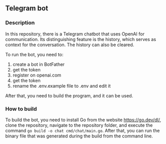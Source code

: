 ## Telegram bot

### Description

In this repository, there is a Telegram chatbot that uses OpenAI for communication. Its distinguishing feature is the history, which serves as context for the conversation. The history can also be cleared.

To run the bot, you need to:
1) create a bot in BotFather
2) get the token
3) register on openai.com
4) get the token
5) rename the .env.example file to .env and edit it

After that, you need to build the program, and it can be used.

### How to build

To build the bot, you need to install Go from the website https://go.dev/dl/, clone the repository, navigate to the repository folder, and execute the command `go build -o chat cmd/chat/main.go`. After that, you can run the binary file that was generated during the build from the command line.